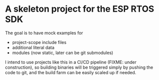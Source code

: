 # A skeleton project for the ESP RTOS SDK

The goal is to have mock examples for
- project-scope include files
- additional literal data
- modules (now static, later can be git submodules)

I intend to use projects like this in a CI/CD pipeline (FIXME: under construction),
so building binaries will be triggered simply by pushing the code to git, and
the build farm can be easily scaled up if needed.
